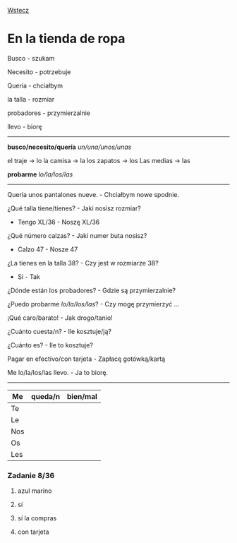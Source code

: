 [Wstecz](../hiszpanski.md)

# En la tienda de ropa

Busco - szukam

Necesito - potrzebuje

Quería - chciałbym

la talla - rozmiar

probadores - przymierzalnie

llevo - biorę

<hr>

**busco/necesito/quería** _un/una/unos/unas_

el traje -> lo
la camisa -> la
los zapatos -> los
Las medias -> las

**probarme** _lo/la/los/las_

<hr>

Quería unos pantalones nueve. - Chciałbym nowe spodnie.

¿Qué talla tiene/tienes? - Jaki nosisz rozmiar?

-   Tengo XL/36 - Noszę XL/36

¿Qué número calzas? - Jaki numer buta nosisz?

-   Calzo 47 - Nosze 47

¿La tienes en la talla 38? - Czy jest w rozmiarze 38?

-   Sí - Tak

¿Dónde están los probadores? - Gdzie są przymierzalnie?

¿Puedo probarme _lo/la/los/las_? - Czy mogę przymierzyć ...

¡Qué caro/barato! - Jak drogo/tanio!

¿Cuánto cuesta/n? - Ile kosztuje/ją?

¿Cuánto es? - Ile to kosztuje?

Pagar en efectivo/con tarjeta - Zapłacę gotówką/kartą

Me lo/la/los/las llevo. - Ja to biorę.

<hr>

| Me  | queda/n | bien/mal |
| --- | ------- | -------- |
| Te  |
| Le  |
| Nos |
| Os  |
| Les |

### Zadanie 8/36

1. azul marino

2. sí

3. sí la compras

4. con tarjeta
